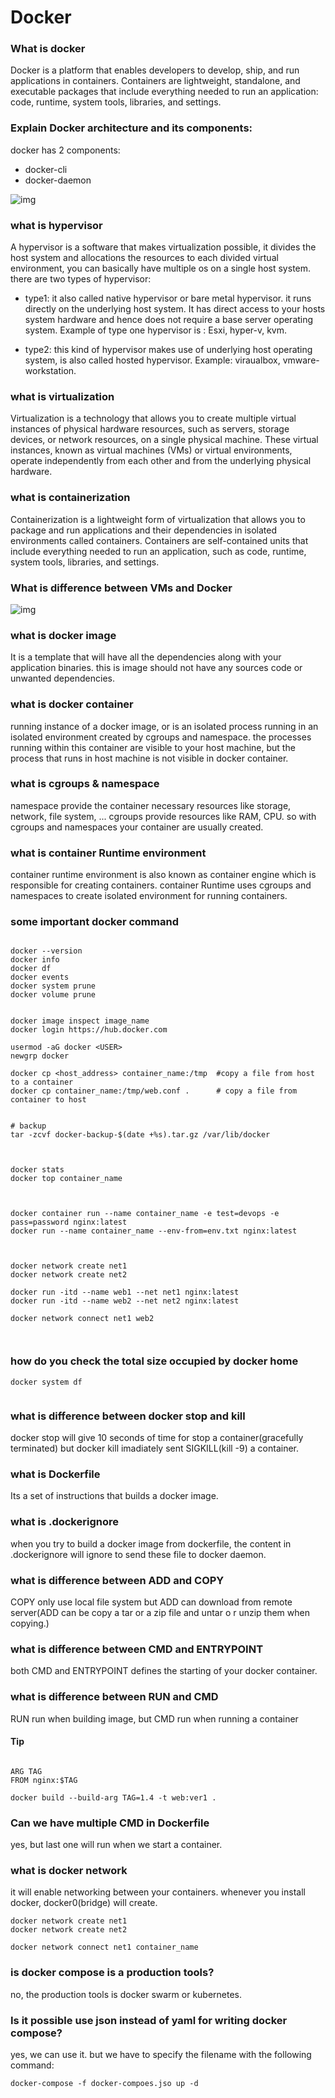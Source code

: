 # Docker


### What is docker 
Docker is a platform that enables developers to develop, ship, and run applications in containers. Containers are lightweight, standalone, and executable packages that include everything needed to run an application: code, runtime, system tools, libraries, and settings.

### Explain Docker architecture and its components:

docker has 2 components:
* docker-cli
* docker-daemon

![img](img/1.png)


### what is hypervisor
A hypervisor is a software that makes virtualization possible, it divides the host system and allocations the resources to each divided virtual environment, you can basically have multiple os on a single host system.
there are two types of hypervisor:
* type1: it also called native hypervisor or bare metal hypervisor. it runs directly on the underlying host system. It has direct access to your hosts system hardware and hence does not require a base server operating system. Example of  type one hypervisor is : Esxi, hyper-v, kvm.

* type2: this kind of hypervisor makes use of underlying host operating system, is also called hosted hypervisor. Example: viraualbox, vmware-workstation.

### what is virtualization

Virtualization is a technology that allows you to create multiple virtual instances of physical hardware resources, such as servers, storage devices, or network resources, on a single physical machine. These virtual instances, known as virtual machines (VMs) or virtual environments, operate independently from each other and from the underlying physical hardware.


### what is containerization
Containerization is a lightweight form of virtualization that allows you to package and run applications and their dependencies in isolated environments called containers. Containers are self-contained units that include everything needed to run an application, such as code, runtime, system tools, libraries, and settings.

### What is difference between VMs and Docker

![img](img/2.png)


### what is docker image

It is a template that will have all the dependencies along with your application binaries.
this is image should not have any sources code or unwanted dependencies.


### what is docker container

running instance of a docker image, or is an isolated process running in an isolated environment created by cgroups and namespace. the processes running within this container are visible to your host machine, but the process that runs in host machine is not visible in docker container.

### what is cgroups & namespace


namespace provide the container necessary resources like storage, network, file system, ...
cgroups provide resources like RAM, CPU. so with cgroups and namespaces your container are usually created.


### what is container Runtime environment
container runtime environment is also known as container engine which is responsible for creating containers. container Runtime uses cgroups and namespaces to create isolated environment for running containers.



### some important docker command

```

docker --version
docker info
docker df
docker events
docker system prune
docker volume prune


docker image inspect image_name
docker login https://hub.docker.com

usermod -aG docker <USER>
newgrp docker

docker cp <host_address> container_name:/tmp  #copy a file from host to a container
docker cp container_name:/tmp/web.conf .      # copy a file from container to host


# backup
tar -zcvf docker-backup-$(date +%s).tar.gz /var/lib/docker



docker stats
docker top container_name



docker container run --name container_name -e test=devops -e pass=password nginx:latest
docker run --name container_name --env-from=env.txt nginx:latest



docker network create net1
docker network create net2

docker run -itd --name web1 --net net1 nginx:latest
docker run -itd --name web2 --net net2 nginx:latest

docker network connect net1 web2



```



### how do you check the total size occupied by docker home

```
docker system df


```

### what is difference between docker stop and kill
docker stop will give 10 seconds of time for stop a container(gracefully terminated) but docker kill imadiately sent SIGKILL(kill -9) a container.


### what is Dockerfile
Its a set of instructions that builds a docker image.


###  what is .dockerignore
when you try to build a docker image from dockerfile, the content in .dockerignore will ignore to send these file to docker daemon.



### what is difference between ADD and COPY
COPY only use local file system but ADD can download from remote server(ADD can be copy a tar or a zip file and untar o r unzip them when copying.)



### what is difference between CMD and ENTRYPOINT
both CMD and ENTRYPOINT defines the starting of your docker container.

### what is difference between RUN and CMD
RUN run when building image, but CMD run when running a container



#### Tip
```

ARG TAG
FROM nginx:$TAG

docker build --build-arg TAG=1.4 -t web:ver1 .
```



### Can we have multiple CMD in Dockerfile
yes, but last one will run when we start a container.



### what is docker network
it will enable networking between your containers. whenever you install docker, docker0(bridge) will create.


```
docker network create net1
docker network create net2

docker network connect net1 container_name

```



### is docker compose is a production tools?
no, the production tools is docker swarm or kubernetes.


### Is it possible use json instead of yaml for writing docker compose?
yes, we can use it. but we have to specify the filename with the following command:

```
docker-compose -f docker-compoes.jso up -d

```